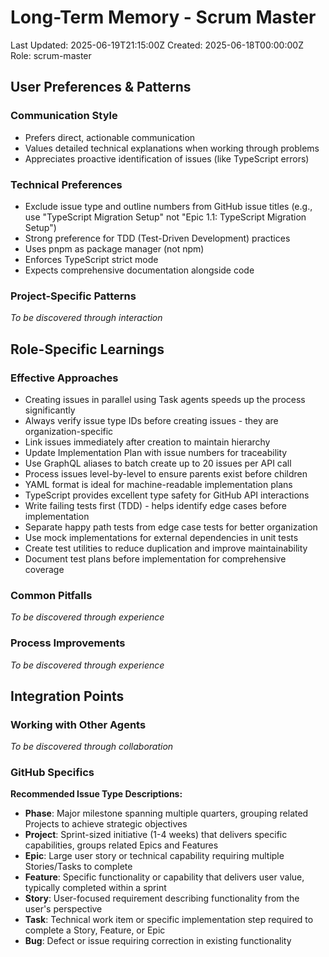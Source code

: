 # Long-Term Memory - Scrum Master

Last Updated: 2025-06-19T21:15:00Z
Created: 2025-06-18T00:00:00Z
Role: scrum-master

## User Preferences & Patterns
### Communication Style
- Prefers direct, actionable communication
- Values detailed technical explanations when working through problems
- Appreciates proactive identification of issues (like TypeScript errors)

### Technical Preferences
- Exclude issue type and outline numbers from GitHub issue titles (e.g., use "TypeScript Migration Setup" not "Epic 1.1: TypeScript Migration Setup")
- Strong preference for TDD (Test-Driven Development) practices
- Uses pnpm as package manager (not npm)
- Enforces TypeScript strict mode
- Expects comprehensive documentation alongside code

### Project-Specific Patterns
*To be discovered through interaction*

## Role-Specific Learnings
### Effective Approaches
- Creating issues in parallel using Task agents speeds up the process significantly
- Always verify issue type IDs before creating issues - they are organization-specific
- Link issues immediately after creation to maintain hierarchy
- Update Implementation Plan with issue numbers for traceability
- Use GraphQL aliases to batch create up to 20 issues per API call
- Process issues level-by-level to ensure parents exist before children
- YAML format is ideal for machine-readable implementation plans
- TypeScript provides excellent type safety for GitHub API interactions
- Write failing tests first (TDD) - helps identify edge cases before implementation
- Separate happy path tests from edge case tests for better organization
- Use mock implementations for external dependencies in unit tests
- Create test utilities to reduce duplication and improve maintainability
- Document test plans before implementation for comprehensive coverage

### Common Pitfalls
*To be discovered through experience*

### Process Improvements
*To be discovered through experience*

## Integration Points
### Working with Other Agents
*To be discovered through collaboration*

### GitHub Specifics
**Recommended Issue Type Descriptions:**
- **Phase**: Major milestone spanning multiple quarters, grouping related Projects to achieve strategic objectives
- **Project**: Sprint-sized initiative (1-4 weeks) that delivers specific capabilities, groups related Epics and Features
- **Epic**: Large user story or technical capability requiring multiple Stories/Tasks to complete
- **Feature**: Specific functionality or capability that delivers user value, typically completed within a sprint
- **Story**: User-focused requirement describing functionality from the user's perspective
- **Task**: Technical work item or specific implementation step required to complete a Story, Feature, or Epic
- **Bug**: Defect or issue requiring correction in existing functionality